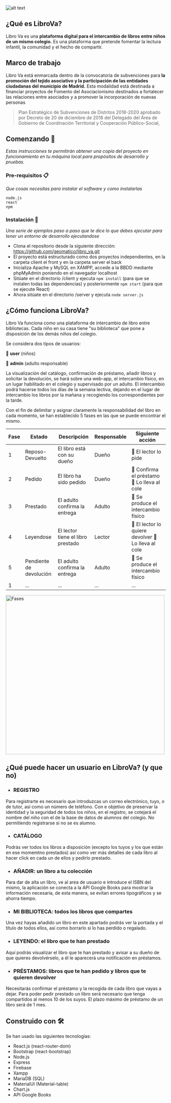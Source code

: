 ![alt text](https://github.com/martitasea/libro_va/blob/main/client/public/media/logo.svg?raw=true)

## ¿Qué es LibroVa?

Libro Va es una **plataforma digital para el intercambio de libros entre niños de un mismo colegio.** Es una plataforma que pretende fomentar la lectura infantil, la comunidad y el hecho de compartir.


## Marco de trabajo

Libro Va está enmarcada dentro de la convocatoria de subvenciones para **la promoción del tejido asociativo y la participación de las entidades ciudadanas del municipio de Madrid.**
Esta modalidad está destinada a financiar proyectos de Fomento del Asociacionismo destinados a fortalecer las relaciones entre asociados y a promover la incorporación de nuevas personas
>Plan Estratégico de Subvenciones de Distritos 2018-2020 aprobado por Decreto de 20 de diciembre de 2018 del Delegado del Área de Gobierno de Coordinación Territorial y Cooperación Público-Social,

## Comenzando 🚀

_Estas instrucciones te permitirán obtener una copia del proyecto en funcionamiento en tu máquina local para propósitos de desarrollo y pruebas._

### Pre-requisitos 📋

_Que cosas necesitas para instalar el software y como instalarlas_

```
node.js
react
npm
```
### Instalación 🔧

_Una serie de ejemplos paso a paso que te dice lo que debes ejecutar para tener un entorno de desarrollo ejecutandose_
- Clona el repositorio desde la siguiente dirección: https://github.com/geomatico/libro_va.git
- El proyecto está estructurado como dos proyectos independientes, en la carpeta client el front y en la carpeta server el back
- Inicializa Apache y MySQL en XAMPP, accede a la BBDD mediante phpMyAdmin poniendo en el navegador localhost
- Sitúate en el directorio /client y ejecuta `npm install` (para que se instalen todas las dependencias) y posteriormente `npm start` (para que se ejecute React)
- Ahora sitúate en el directorio /server y ejecuta `node server.js`

## ¿Cómo funciona LibroVa?

Libro Va funciona como una plataforma de intercambio de libro entre bibliotecas. Cada niño en su casa tiene "su biblioteca" que pone a disposición de los demás niños del colegio.

Se considera dos tipos de usuarios:

👤 **user** (niños)

👴 **admin** (adulto responsable)

La visualización del catálogo, confirmación de préstamo, añadir libros y solicitar la devolución, se hará sobre una web-app, el intercambio físico, en un lugar habilitado en el colegio y supervisado por un adulto. El intercambio podrá hacerse todos los días de la semana lectiva, dejando en el lugar de intercambio los libros por la mañana y recogiendo los correspondientes por la tarde.

Con el fin de delimitar y asignar claramente la responsabilidad del libro en cada momento, se han establecido 5 fases en las que se puede encontrar el mismo.

| Fase | Estado | Descripción | Responsable | Siguiente acción |
| ------------- | ------------- | ------------- | ------------- |------------- |
| 1  | Reposo-Devuelto  | El libro está con su dueño  | Dueño |  📱 El lector lo pide  |
| 2  | Pedido  | El libro ha sido pedido  | Dueño | 📱 Confirma el préstamo  💼 Lo lleva al cole |
| 3  | Prestado  | El adulto confirma la entrega | Adulto | 🔄 Se produce el intercambio físico |
| 4  | Leyendose  | El lector tiene el libro prestado  | Lector |📱 El lector lo quiere devolver 💼 Lo lleva al cole |
| 5  | Pendiente de devolución  | El adulto confirma la entrega | Adulto | 🔄 Se produce el intercambio físico |
| 1  | ...  | ...  | ... |...|

<img src="https://github.com/martitasea/libro_va/blob/main/client/public/media/cicloFases.png" alt="Fases" width="500px">

## ¿Qué puede hacer un usuario en LibroVa? (y que no)

- ### REGISTRO
Para registrarte es necesario que introduzcas un correo electrónico, tuyo, o de tutor, así como un número de teléfono.
Con e objetivo de preservar la identidad y la seguridad de todos los niños, en el registro, se cotejará el nombre del niño con el de la base de datos de alumnos del colegio. No permitiendo registrarse si no se es alumno.

- ### CATÁLOGO
Podrás ver todos los libros a disposición (excepto los tuyos y los que están en ese momemtno prestados) así como ver más detalles de cada libro al hacer click en cada un de ellos y pedirlo prestado.

- ### AÑADIR: un libro a tu colección
Para dar de alta un libro, ve al area de usuario e introduce el ISBN del mismo, la aplicación se conecta a la API Google Books para mostrar la información necesaria, de esta manera, se evitan errores tipográficos y se ahorra tiempo. 

- ### MI BIBLIOTECA: todos los libros que compartes
Una vez hayas añadido un libro en este apartado podrás ver la portada y el título de todos ellos, así como borrarlo si lo has perdido o regalado.

- ### LEYENDO: el libro que te han prestado
Aquí podrás visualizar el libro que te han prestado y avisar a su dueño de que quieres devolvérselo, a él le aparecerá una notificación en préstamos.

- ### PRÉSTAMOS: libros que te han pedido y libros que te quieren devolver
Necesitarás confirmar el préstamo y la recogida de cada libro que vayas a dejar.
Para poder pedir prestado un libro será necesario que tenga compartidos al menos 10 de los suyos. El plazo máximo de préstamo de un libro será de 1 mes. 

## Construido con 🛠️

Se han usado las siguientes tecnologías:
- React.js (react-router-dom)
- Bootstrap (react-bootstrap)
- Node.js
- Express
- Firebase
- Xampp
- MariaDB (SQL)
- MaterialUI (Material-table)
- Chart.js
- API Google Books

